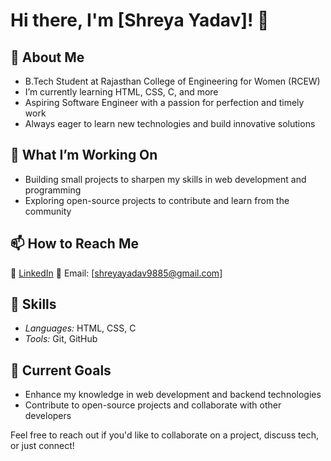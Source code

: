 # Hi there, I'm [Shreya Yadav]! 👋

## 🚀 About Me
-  B.Tech Student at Rajasthan College of Engineering for Women (RCEW)
-  I’m currently learning HTML, CSS, C, and more
-  Aspiring Software Engineer with a passion for perfection and timely work
-  Always eager to learn new technologies and build innovative solutions

## 🔭 What I’m Working On
- Building small projects to sharpen my skills in web development and programming
- Exploring open-source projects to contribute and learn from the community

## 📫 How to Reach Me
 💼 [LinkedIn](https://www.linkedin.com/in/shreya-yadav-3a0a232b2/)
 📧 Email: [shreyayadav9885@gmail.com]

## 💼 Skills
- *Languages:* HTML, CSS, C
- *Tools:* Git, GitHub

## 🌱 Current Goals
- Enhance my knowledge in web development and backend technologies
- Contribute to open-source projects and collaborate with other developers

Feel free to reach out if you'd like to collaborate on a project, discuss tech, or just connect!


<!---
SHREYA-006/SHREYA-006 is a ✨ special ✨ repository because its `README.md` (this file) appears on your GitHub profile.
You can click the Preview link to take a look at your changes.
--->
